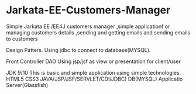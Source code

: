 # Jarkata-EE-Customers-Manager
Simple Jarkata EE /EE4J customers manager ,simple applicationf or managing customers details ,sending and getting emails and sending emails to customers


Design Patters.
Using jdbc to connect to database(MYSQL).


Front Controller
DAO
Using jsp/jsf as view or presentation for client/user 

JDK 9/10
This is basic and simple application using simple technologies.
HTML5
CSS3
JAVA(JSP/JSF/SERVLET/CDI/JDBC)
DB(MYSQL)
Applicatio Server(Glassfish)
